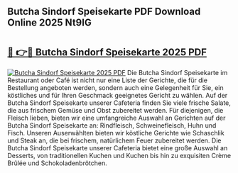 ## Butcha Sindorf Speisekarte PDF Download Online 2025 Nt9IG

# <h2><a href="http://gcan28o.nevu.top/?p=Butcha+Sindorf+Speisekarte">🔗 👉🔴 Butcha Sindorf Speisekarte 2025 PDF</a></h2>

[![Butcha Sindorf Speisekarte 2025 PDF](https://i.imgur.com/dBaPXMq.png)](http://gcan28o.nevu.top/?p=Butcha+Sindorf+Speisekarte)
Die Butcha Sindorf Speisekarte im Restaurant oder Café ist nicht nur eine Liste der Gerichte, die für die Bestellung angeboten werden, sondern auch eine Gelegenheit für Sie, ein köstliches und für Ihren Geschmack geeignetes Gericht zu wählen. Auf der Butcha Sindorf Speisekarte unserer Cafeteria finden Sie viele frische Salate, die aus frischem Gemüse und Obst zubereitet werden. Für diejenigen, die Fleisch lieben, bieten wir eine umfangreiche Auswahl an Gerichten auf der Butcha Sindorf Speisekarte an: Rindfleisch, Schweinefleisch, Huhn und Fisch. Unseren Auserwählten bieten wir köstliche Gerichte wie Schaschlik und Steak an, die bei frischem, natürlichem Feuer zubereitet werden. Die Butcha Sindorf Speisekarte unserer Cafeteria bietet eine große Auswahl an Desserts, von traditionellen Kuchen und Kuchen bis hin zu exquisiten Crème Brûlée und Schokoladenbrötchen.
